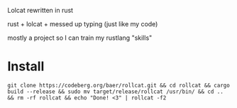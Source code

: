 Lolcat rewritten in rust

rust + lolcat + messed up typing (just like my code)

mostly a project so I can train my rustlang "skills"

# Install
```
git clone https://codeberg.org/baer/rollcat.git && cd rollcat && cargo build --release && sudo mv target/release/rollcat /usr/bin/ && cd .. && rm -rf rollcat && echo "Done! <3" | rollcat -f2
```
